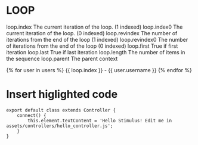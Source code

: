 # LOOP 

loop.index	    The current iteration of the loop. (1 indexed)
loop.index0	    The current iteration of the loop. (0 indexed)
loop.revindex	The number of iterations from the end of the loop (1 indexed)
loop.revindex0	The number of iterations from the end of the loop (0 indexed)
loop.first	    True if first iteration
loop.last	    True if last iteration
loop.length	    The number of items in the sequence
loop.parent	    The parent context

{% for user in users %}
    {{ loop.index }} - {{ user.username }}
{% endfor %}

# Insert higlighted code

<pre class="pre-hljs"><code class="language-js">export default class extends Controller {
    connect() {
        this.element.textContent = 'Hello Stimulus! Edit me in assets/controllers/hello_controller.js';
    }
}
</code></pre>